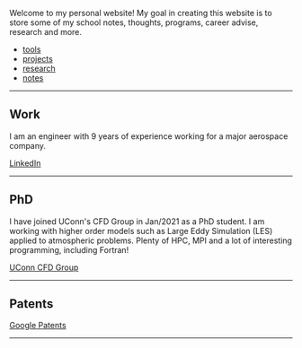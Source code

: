 Welcome to my personal website!
My goal in creating this website is to store some of my school notes, thoughts, programs, career advise, research and more.

+ [tools](./pages/tools.md)
+ [projects](./pages/projects.md)
+ [research](./pages/research.md)
+ [notes](./pages/notes.md)

---

## Work

I am an engineer with 9 years of experience working for a major aerospace company. 

[LinkedIn](http://www.linkedin.com/in/jonas-engineer)

---

## PhD

I have joined UConn's CFD Group in Jan/2021 as a PhD student. I am working with higher order models such as Large Eddy Simulation (LES) applied to atmospheric problems. Plenty of HPC, MPI and a lot of interesting programming, including Fortran!

[UConn CFD Group](https://cfd.engr.uconn.edu/)

---

## Patents

[Google Patents](https://patents.google.com/?inventor=Jonas+S.+Banhos)

---
